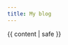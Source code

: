 ```yaml
---
title: My blog
---
```

<!DOCTYPE html>
<head>
<meta charset="utf-8"/>
<meta name="viewport" content="width=device-width, initial-scale=1"/>
<title>{{site.name}} - {{ title }}</title>
</head>
<body>
<main>
{{ content | safe }}
</main>
</body>
</html>
